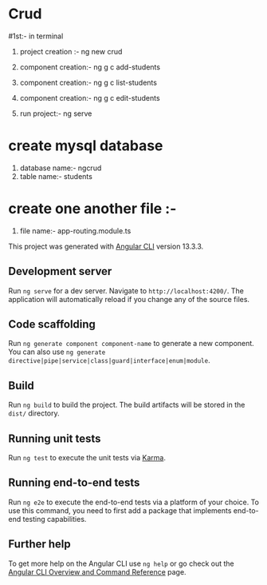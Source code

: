 # Crud

#1st:- in terminal

 1) project creation :- ng new crud
 
 2) component creation:- ng g c add-students
 
 3) component creation:- ng g c list-students
 
 4) component creation:- ng g c edit-students
 
 5) run project:- ng serve 
 
# create mysql database 

1) database name:- ngcrud 
2) table name:- students
 
# create one another file :- 
 1) file name:- app-routing.module.ts
 

This project was generated with [Angular CLI](https://github.com/angular/angular-cli) version 13.3.3.

## Development server

Run `ng serve` for a dev server. Navigate to `http://localhost:4200/`. The application will automatically reload if you change any of the source files.

## Code scaffolding

Run `ng generate component component-name` to generate a new component. You can also use `ng generate directive|pipe|service|class|guard|interface|enum|module`.

## Build

Run `ng build` to build the project. The build artifacts will be stored in the `dist/` directory.

## Running unit tests

Run `ng test` to execute the unit tests via [Karma](https://karma-runner.github.io).

## Running end-to-end tests

Run `ng e2e` to execute the end-to-end tests via a platform of your choice. To use this command, you need to first add a package that implements end-to-end testing capabilities.

## Further help

To get more help on the Angular CLI use `ng help` or go check out the [Angular CLI Overview and Command Reference](https://angular.io/cli) page.
